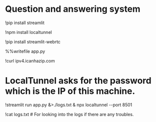 # Question and answering system


!pip install streamlit

!npm install localtunnel

!pip install streamlit-webrtc


%%writefile app.py


!curl ipv4.icanhazip.com

# LocalTunnel asks for the password which is the IP of this machine. 

!streamlit run app.py &>./logs.txt & npx localtunnel --port 8501

!cat logs.txt   # For looking into the logs if there are any troubles.
